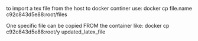 to import a tex file from the host to docker continer
use: docker cp file.name c92c843d5e88:root/files

One specific file can be copied FROM the container like:
docker cp c92c843d5e88:root/y updated_latex_file


